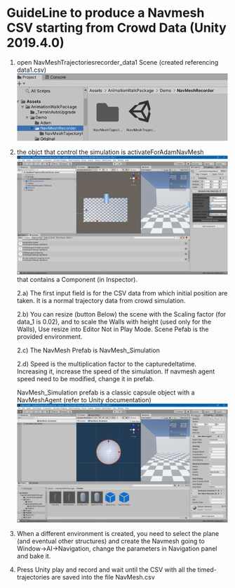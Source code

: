 # GuideLine to produce a Navmesh CSV starting from Crowd Data (Unity 2019.4.0)

1) open NavMeshTrajectoriesrecorder_data1 Scene (created referencing data1.csv)
![Unity View](https://github.com/dgiunchi/UnityCrowdVR/blob/master/GuidelineNavMesh/figure01_NavMeshScene.png?raw=true)


2) the objct that control the simulation is activateForAdamNavMesh ![Unity View](https://github.com/dgiunchi/UnityCrowdVR/blob/master/GuidelineNavMesh/figure02_Manager.png?raw=true) that contains a Component (in Inspector).

    2.a) The first input field is for the CSV data from which initial position are taken. It is a normal trajectory data from crowd simulation. 
    
    2.b) You can resize (button Below) the scene with the Scaling factor (for data_1 is 0.02), and to scale the Walls with height (used only for the Walls), Use resize into Editor Not in Play Mode. Scene Pefab is the provided environment.
    
    2.c) The NavMesh Prefab is NavMesh_Simulation
    
    2.d) Speed is the multiplication factor to the capturedeltatime. Increasing it, increase the speed of the simulation. If navmesh agent speed need to be modified, change it in prefab.
    
    
    NavMesh_Simulation prefab is a classic capsule object with a NavMeshAgent (refer to Unity documentation) ![Unity View](https://github.com/dgiunchi/UnityCrowdVR/blob/master/GuidelineNavMesh/figure03_NavMeshPrefab.png?raw=true)
    
    
    
3) When a different environment is created, you need to select the plane (and eventual other structures) and create the Navmesh going to Window->AI->Navigation, change the parameters in Navigation panel and bake it.


4) Press Unity play and record and wait until the CSV with all the timed-trajectories are saved into the file NavMesh.csv
